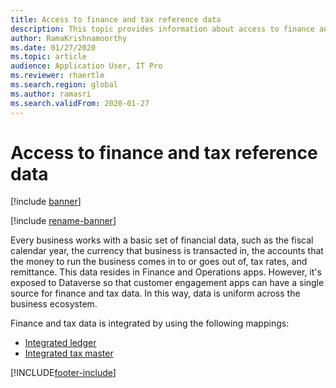 ```yaml
---
title: Access to finance and tax reference data
description: This topic provides information about access to finance and tax reference data.
author: RamaKrishnamoorthy
ms.date: 01/27/2020
ms.topic: article
audience: Application User, IT Pro
ms.reviewer: rhaertle
ms.search.region: global
ms.author: ramasri
ms.search.validFrom: 2020-01-27
---
```


# Access to finance and tax reference data

[!include [banner](../../includes/banner.md)]

[!include [rename-banner](~/includes/cc-data-platform-banner.md)]

Every business works with a basic set of financial data, such as the fiscal calendar year, the currency that business is transacted in, the accounts that the money to run the business comes in to or goes out of, tax rates, and remittance. This data resides in Finance and Operations apps. However, it's exposed to Dataverse so that customer engagement apps can have a single source for finance and tax data. In this way, data is uniform across the business ecosystem.

Finance and tax data is integrated by using the following mappings:

+ [Integrated ledger](ledger-mapping.md)
+ [Integrated tax master](tax-mapping.md)

[!INCLUDE[footer-include](../../../../includes/footer-banner.md)]
